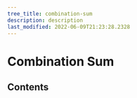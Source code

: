 ```yaml
---
tree_title: combination-sum
description: description
last_modified: 2022-06-09T21:23:28.2328
---
```


# Combination Sum

## Contents
